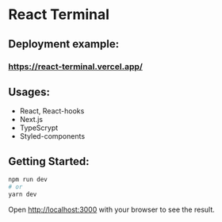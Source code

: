 # React Terminal

## Deployment example:

### https://react-terminal.vercel.app/

## Usages:
* React, React-hooks
* Next.js
* TypeScrypt
* Styled-components

## Getting Started:

```bash
npm run dev
# or
yarn dev
```

Open [http://localhost:3000](http://localhost:3000) with your browser to see the result.


